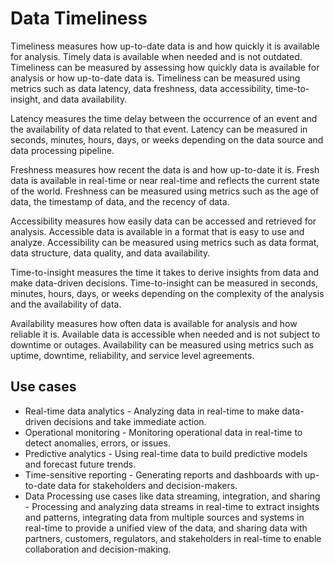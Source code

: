 # Data Timeliness

Timeliness measures how up-to-date data is and how quickly it is available for analysis. Timely data is available when needed and is not outdated. Timeliness can be measured by assessing how quickly data is available for analysis or how up-to-date data is. Timeliness can be measured using metrics such as data latency, data freshness, data accessibility, time-to-insight, and data availability.

Latency measures the time delay between the occurrence of an event and the availability of data related to that event. Latency can be measured in seconds, minutes, hours, days, or weeks depending on the data source and data processing pipeline.

Freshness measures how recent the data is and how up-to-date it is. Fresh data is available in real-time or near real-time and reflects the current state of the world. Freshness can be measured using metrics such as the age of data, the timestamp of data, and the recency of data.

Accessibility measures how easily data can be accessed and retrieved for analysis. Accessible data is available in a format that is easy to use and analyze. Accessibility can be measured using metrics such as data format, data structure, data quality, and data availability.

Time-to-insight measures the time it takes to derive insights from data and make data-driven decisions. Time-to-insight can be measured in seconds, minutes, hours, days, or weeks depending on the complexity of the analysis and the availability of data.

Availability measures how often data is available for analysis and how reliable it is. Available data is accessible when needed and is not subject to downtime or outages. Availability can be measured using metrics such as uptime, downtime, reliability, and service level agreements.

## Use cases

* Real-time data analytics - Analyzing data in real-time to make data-driven decisions and take immediate action.
* Operational monitoring - Monitoring operational data in real-time to detect anomalies, errors, or issues.
* Predictive analytics - Using real-time data to build predictive models and forecast future trends.
* Time-sensitive reporting - Generating reports and dashboards with up-to-date data for stakeholders and decision-makers.
* Data Processing use cases like data streaming, integration, and sharing - Processing and analyzing data streams in real-time to extract insights and patterns, integrating data from multiple sources and systems in real-time to provide a unified view of the data, and sharing data with partners, customers, regulators, and stakeholders in real-time to enable collaboration and decision-making.